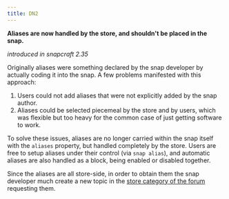 ```yaml
---
title: DN2
---
```


**Aliases are now handled by the store, and shouldn't be placed in the snap.**

_introduced in snapcraft 2.35_

Originally aliases were something declared by the snap developer by actually
coding it into the snap. A few problems manifested with this approach:

1. Users could not add aliases that were not explicitly added by the snap
   author.
2. Aliases could be selected piecemeal by the store and by users, which was
   flexible but too heavy for the common case of just getting software to work.

To solve these issues, aliases are no longer carried within the snap itself
with the `aliases` property, but handled completely by the store. Users are
free to setup aliases under their control (via `snap alias`), and automatic
aliases are also handled as a block, being enabled or disabled together.

Since the aliases are all store-side, in order to obtain them the snap
developer much create a new topic in the [store category of the forum][1]
requesting them.

[1]: https://forum.snapcraft.io/c/store
